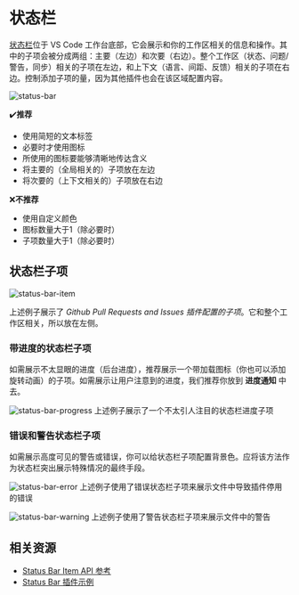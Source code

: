 # 状态栏

[状态栏](../extension-capabilities/extending-workbench.md#状态栏项)位于 VS Code 工作台底部，它会展示和你的工作区相关的信息和操作。其中的子项会被分成两组：主要（左边）和次要（右边）。整个工作区（状态、问题/警告，同步）相关的子项在左边，和上下文（语言、间距、反馈）相关的子项在右边。控制添加子项的量，因为其他插件也会在该区域配置内容。

![status-bar](https://code.visualstudio.com/assets/api/ux-guidelines/examples/status-bar.png)

✔**️推荐**

- 使用简短的文本标签
- 必要时才使用图标
- 所使用的图标要能够清晰地传达含义
- 将主要的（全局相关的）子项放在左边
- 将次要的（上下文相关的）子项放在右边

❌**不推荐**

- 使用自定义颜色
- 图标数量大于1（除必要时）
- 子项数量大于1（除必要时）

## 状态栏子项

![status-bar-item](https://code.visualstudio.com/assets/api/ux-guidelines/examples/status-bar-item.png)

上述例子展示了 *Github Pull Requests and Issues 插件配置的子项*。它和整个工作区相关，所以放在左侧。

### 带进度的状态栏子项

如需展示不太显眼的进度（后台进度），推荐展示一个带加载图标（你也可以添加旋转动画）的子项。如需展示让用户注意到的进度，我们推荐你放到 **进度通知** 中去。

![status-bar-progress](https://code.visualstudio.com/assets/api/ux-guidelines/examples/status-bar-progress.png)
上述例子展示了一个不太引人注目的状态栏进度子项

### 错误和警告状态栏子项

如需展示高度可见的警告或错误，你可以给状态栏子项配置背景色。应将该方法作为状态栏突出展示特殊情况的最终手段。

![status-bar-error](https://code.visualstudio.com/assets/api/ux-guidelines/examples/status-bar-error.png)
上述例子使用了错误状态栏子项来展示文件中导致插件停用的错误

![status-bar-warning](https://code.visualstudio.com/assets/api/ux-guidelines/examples/status-bar-warning.png)
上述例子使用了警告状态栏子项来展示文件中的警告

## 相关资源
- [Status Bar Item API 参考](https://code.visualstudio.com/api/references/vscode-api#StatusBarItem)
- [Status Bar 插件示例](https://github.com/microsoft/vscode-extension-samples/tree/main/statusbar-sample)